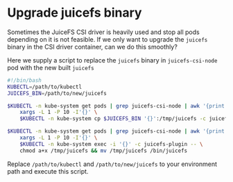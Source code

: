 # Upgrade juicefs binary

Sometimes the JuiceFS CSI driver is heavily used and stop all pods depending on it is not feasible. If we only want to upgrade the `juicefs` binary in the CSI driver container, can we do this smoothly?

Here we supply a script to replace the `juicefs` binary in `juicefs-csi-node` pod with the new built `juicefs` 

```bash
#!/bin/bash
KUBECTL=/path/to/kubectl
JUICEFS_BIN=/path/to/new/juicefs

$KUBECTL -n kube-system get pods | grep juicefs-csi-node | awk '{print $1}' | \
    xargs -L 1 -P 10 -I'{}' \
    $KUBECTL -n kube-system cp $JUICEFS_BIN '{}':/tmp/juicefs -c juicefs-plugin

$KUBECTL -n kube-system get pods | grep juicefs-csi-node | awk '{print $1}' | \
    xargs -L 1 -P 10 -I'{}' \
    $KUBECTL -n kube-system exec -i '{}' -c juicefs-plugin -- \
    chmod a+x /tmp/juicefs && mv /tmp/juicefs /bin/juicefs
```
Replace `/path/to/kubectl` and `/path/to/new/juicefs` to your environment path and execute this script.
